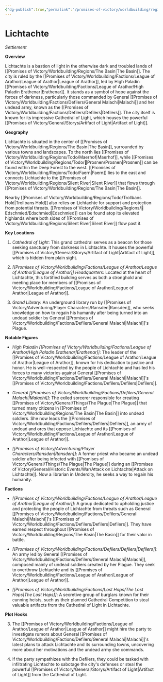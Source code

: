 ```yaml
---
{"dg-publish":true,"permalink":"/promises-of-victory/worldbuilding/regions/lichtachte/lichtachte/","title":"Lichtachte","noteIcon":"Settlement","created":"","updated":""}
---
```


# Lichtachte
*Settlement*

**Overview**

Lichtachte is a bastion of light in the otherwise dark and troubled lands of [[Promises of Victory/Worldbuilding/Regions/The Basin\|The Basin]]. The city is ruled by the [[Promises of Victory/Worldbuilding/Factions/League of Arathor/League of Arathor\|League of Arathor]], led by High Paladin [[Promises of Victory/Worldbuilding/Factions/League of Arathor/High Paladin Erathenar\|Erathenar]]. It stands as a symbol of hope against the forces of darkness, particularly those commanded by General [[Promises of Victory/Worldbuilding/Factions/Defilers/General Malachi\|Malachi]] and her undead army, known as the [[Promises of Victory/Worldbuilding/Factions/Defilers/Defilers\|Defilers]]. The city itself is known for its impressive Cathedral of Light, which houses the powerful [[Promises of Victory/General/Storys/Artifact of Light\|Artifact of Light]].

**Geography**

Lichtachte is situated in the center of [[Promises of Victory/Worldbuilding/Regions/The Basin\|The Basin]], surrounded by various towns and landscapes. To the north lies [[Promises of Victory/Worldbuilding/Regions/Todo/Maerhof\|Maerhof]], while [[Promises of Victory/Worldbuilding/Regions/Todo/🏰Prosnen/Prosnen\|Prosnen]] can be found within the Deep Forest to the west. [[Promises of Victory/Worldbuilding/Regions/Todo/Faern\|Faern]] lies to the east and connects Lichtachte to the [[Promises of Victory/Worldbuilding/Regions/Silent River\|Silent River]] that flows through [[Promises of Victory/Worldbuilding/Regions/The Basin\|The Basin]].

Nearby [[Promises of Victory/Worldbuilding/Regions/Todo/Trollbans Hold\|Trollbans Hold]] also relies on Lichtachte for support and protection from potential threats. [[Promises of Victory/Worldbuilding/Regions/🏰Edschmied/Edschmied\|Edschmied]] can be found atop its elevated highlands where both sides of [[Promises of Victory/Worldbuilding/Regions/Silent River\|Silent River]] flow past it.

**Key Locations**

1. *Cathedral of Light*: This grand cathedral serves as a beacon for those seeking sanctuary from darkness in Lichtachte. It houses the powerful [[Promises of Victory/General/Storys/Artifact of Light\|Artifact of Light]], which is hidden from plain sight.

2. *[[Promises of Victory/Worldbuilding/Factions/League of Arathor/League of Arathor\|League of Arathor]] Headquarters*: Located at the heart of Lichtachte, this fortified building serves as both a stronghold and meeting place for members of [[Promises of Victory/Worldbuilding/Factions/League of Arathor/League of Arathor\|League of Arathor]].

5. *Grand Library*: An underground library run by [[Promises of Victory/Adventuring/Player Characters/Ransden\|Ransden]], who seeks knowledge on how to regain his humanity after being turned into an undead soldier by General [[Promises of Victory/Worldbuilding/Factions/Defilers/General Malachi\|Malachi]]'s Plague.

**Notable Figures**

- *High Paladin [[Promises of Victory/Worldbuilding/Factions/League of Arathor/High Paladin Erathenar\|Erathenar]]*: The leader of the [[Promises of Victory/Worldbuilding/Factions/League of Arathor/League of Arathor\|League of Arathor]], known for his dedication to justice and honor. He is well-respected by the people of Lichtachte and has led his forces to many victories against General [[Promises of Victory/Worldbuilding/Factions/Defilers/General Malachi\|Malachi]]'s [[Promises of Victory/Worldbuilding/Factions/Defilers/Defilers\|Defilers]].

- *General [[Promises of Victory/Worldbuilding/Factions/Defilers/General Malachi\|Malachi]]*: The exiled sorcerer responsible for creating [[Promises of Victory/General/Things/The Plague\|The Plague]] that turned many citizens in [[Promises of Victory/Worldbuilding/Regions/The Basin\|The Basin]] into undead soldiers. She now leads the [[Promises of Victory/Worldbuilding/Factions/Defilers/Defilers\|Defilers]], an army of undead and orcs that oppose Lichtachte and its [[Promises of Victory/Worldbuilding/Factions/League of Arathor/League of Arathor\|League of Arathor]].

- *[[Promises of Victory/Adventuring/Player Characters/Ransden\|Ransden]]*: A former priest who became an undead soldier after being infected with [[Promises of Victory/General/Things/The Plague\|The Plague]] during an [[Promises of Victory/General/Historic Events/War/Attack on Lichtachte\|Attack on Lichtachte]]. Now a librarian in Undercity, he seeks a way to regain his humanity.

**Factions**

- *[[Promises of Victory/Worldbuilding/Factions/League of Arathor/League of Arathor\|League of Arathor]]*: A group dedicated to upholding justice and protecting the people of Lichtachte from threats such as General [[Promises of Victory/Worldbuilding/Factions/Defilers/General Malachi\|Malachi]]'s [[Promises of Victory/Worldbuilding/Factions/Defilers/Defilers\|Defilers]]. They have earned respect throughout [[Promises of Victory/Worldbuilding/Regions/The Basin\|The Basin]] for their valor in battle.

- *[[Promises of Victory/Worldbuilding/Factions/Defilers/Defilers\|Defilers]]*: An army led by General [[Promises of Victory/Worldbuilding/Factions/Defilers/General Malachi\|Malachi]], composed mainly of undead soldiers created by her Plague. They seek to overthrow Lichtachte and its [[Promises of Victory/Worldbuilding/Factions/League of Arathor/League of Arathor\|League of Arathor]].

- *[[Promises of Victory/Worldbuilding/Factions/Lost Hops/The Lost Hops\|The Lost Hops]]*: A secretive group of burglars known for their cunning heists, such as their planned Cathedral Competition to steal valuable artifacts from the Cathedral of Light in Lichtachte.

**Plot Hooks**

3. The [[Promises of Victory/Worldbuilding/Factions/League of Arathor/League of Arathor\|League of Arathor]] might hire the party to investigate rumors about General [[Promises of Victory/Worldbuilding/Factions/Defilers/General Malachi\|Malachi]]'s latest plans to attack Lichtachte and its surrounding towns, uncovering more about her motivations and the undead army she commands.

4. If the party sympathizes with the Defilers, they could be tasked with infiltrating Lichtachte to sabotage the city's defenses or steal the powerful [[Promises of Victory/General/Storys/Artifact of Light\|Artifact of Light]] from the Cathedral of Light. 